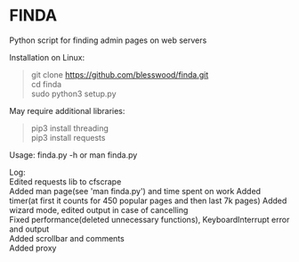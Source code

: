 # FINDA
Python script for finding admin pages on web servers  

Installation on Linux:  
>git clone https://github.com/blesswood/finda.git  
>cd finda  
>sudo python3 setup.py  

May require additional libraries:  
>pip3 install threading  
>pip3 install requests  

Usage: finda.py -h or man finda.py  

Log:  
Edited requests lib to cfscrape  
Added man page(see 'man finda.py') and time spent on work
Added timer(at first it counts for 450 popular pages and then last 7k pages)
Added wizard mode, edited output in case of cancelling  
Fixed performance(deleted unnecessary functions), KeyboardInterrupt error and output  
Added scrollbar and comments  
Added proxy
